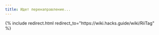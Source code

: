 ```yaml
---
title: Идет перенаправление...
---
```


{% include redirect.html redirect_to="https\://wiki.hacks.guide/wiki/RiiTag" %}
